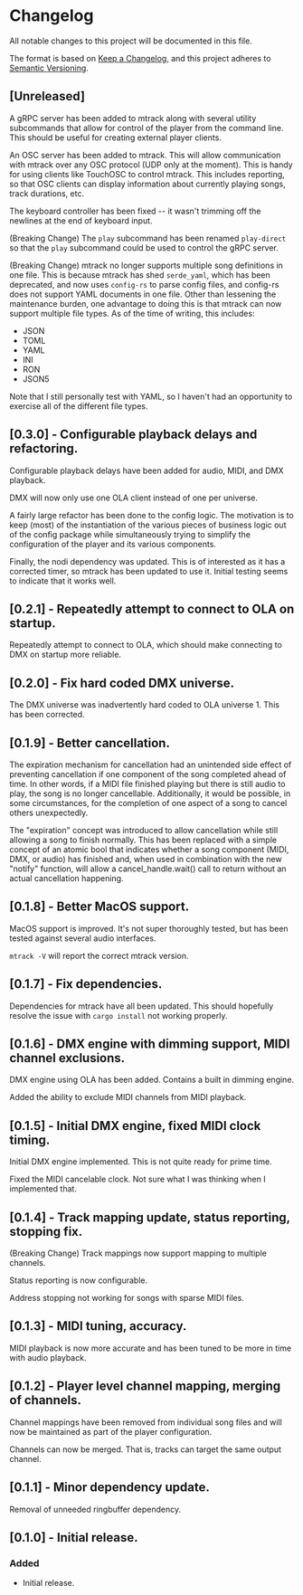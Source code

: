 # Changelog

All notable changes to this project will be documented in this file.

The format is based on [Keep a Changelog](https://keepachangelog.com/en/1.1.0/),
and this project adheres to [Semantic Versioning](https://semver.org/spec/v2.0.0.html).

## [Unreleased]

A gRPC server has been added to mtrack along with several utility subcommands that allow
for control of the player from the command line. This should be useful for creating
external player clients.

An OSC server has been added to mtrack. This will allow communication with mtrack over any
OSC protocol (UDP only at the moment). This is handy for using clients like TouchOSC to
control mtrack. This includes reporting, so that OSC clients can display information about
currently playing songs, track durations, etc.

The keyboard controller has been fixed -- it wasn't trimming off the newlines at the end
of keyboard input.

(Breaking Change) The `play` subcommand has been renamed `play-direct` so that the `play`
subcommand could be used to control the gRPC server.

(Breaking Change) mtrack no longer supports multiple song definitions in one file. This
is because mtrack has shed `serde_yaml`, which has been deprecated, and now uses `config-rs`
to parse config files, and config-rs does not support YAML documents in one file.
Other than lessening the maintenance burden, one advantage to doing this is that mtrack
can now support multiple file types. As of the time of writing, this includes:

- JSON
- TOML
- YAML
- INI
- RON
- JSON5

Note that I still personally test with YAML, so I haven't had an opportunity to exercise
all of the different file types.

## [0.3.0] - Configurable playback delays and refactoring.

Configurable playback delays have been added for audio, MIDI, and DMX playback.

DMX will now only use one OLA client instead of one per universe.

A fairly large refactor has been done to the config logic. The motivation is to
keep (most) of the instantiation of the various pieces of business logic out of
the config package while simultaneously trying to simplify the configuration of
the player and its various components.

Finally, the nodi dependency was updated. This is of interested as it has a corrected
timer, so mtrack has been updated to use it. Initial testing seems to indicate
that it works well.

## [0.2.1] - Repeatedly attempt to connect to OLA on startup.

Repeatedly attempt to connect to OLA, which should make connecting to DMX on startup
more reliable.

## [0.2.0] - Fix hard coded DMX universe.

The DMX universe was inadvertently hard coded to OLA universe 1. This
has been corrected.

## [0.1.9] - Better cancellation.

The expiration mechanism for cancellation had an unintended side effect
of preventing cancellation if one component of the song completed ahead
of time. In other words, if a MIDI file finished playing but there is
still audio to play, the song is no longer cancellable. Additionally, it
would be possible, in some circumstances, for the completion of one
aspect of a song to cancel others unexpectedly.

The "expiration" concept was introduced to allow cancellation while
still allowing a song to finish normally. This has been replaced with a
simple concept of an atomic bool that indicates whether a song component
(MIDI, DMX, or audio) has finished and, when used in combination with
the new "notify" function, will allow a cancel\_handle.wait() call to
return without an actual cancellation happening.

## [0.1.8] - Better MacOS support.

MacOS support is improved. It's not super thoroughly tested, but has been tested
against several audio interfaces.

`mtrack -V` will report the correct mtrack version.

## [0.1.7] - Fix dependencies.

Dependencies for mtrack have all been updated. This should hopefully resolve the issue
with `cargo install` not working properly.

## [0.1.6] - DMX engine with dimming support, MIDI channel exclusions.

DMX engine using OLA has been added. Contains a built in dimming engine.

Added the ability to exclude MIDI channels from MIDI playback.

## [0.1.5] - Initial DMX engine, fixed MIDI clock timing.

Initial DMX engine implemented. This is not quite ready for prime time.

Fixed the MIDI cancelable clock. Not sure what I was thinking when I implemented that.

## [0.1.4] - Track mapping update, status reporting, stopping fix.

(Breaking Change) Track mappings now support mapping to multiple channels.

Status reporting is now configurable.

Address stopping not working for songs with sparse MIDI files.

## [0.1.3] - MIDI tuning, accuracy.

MIDI playback is now more accurate and has been tuned to be more in time with audio
playback.

## [0.1.2] - Player level channel mapping, merging of channels.

Channel mappings have been removed from individual song files and will now be
maintained as part of the player configuration.

Channels can now be merged. That is, tracks can target the same output channel.

## [0.1.1] - Minor dependency update.

Removal of unneeded ringbuffer dependency.

## [0.1.0] - Initial release.

### Added

- Initial release.
